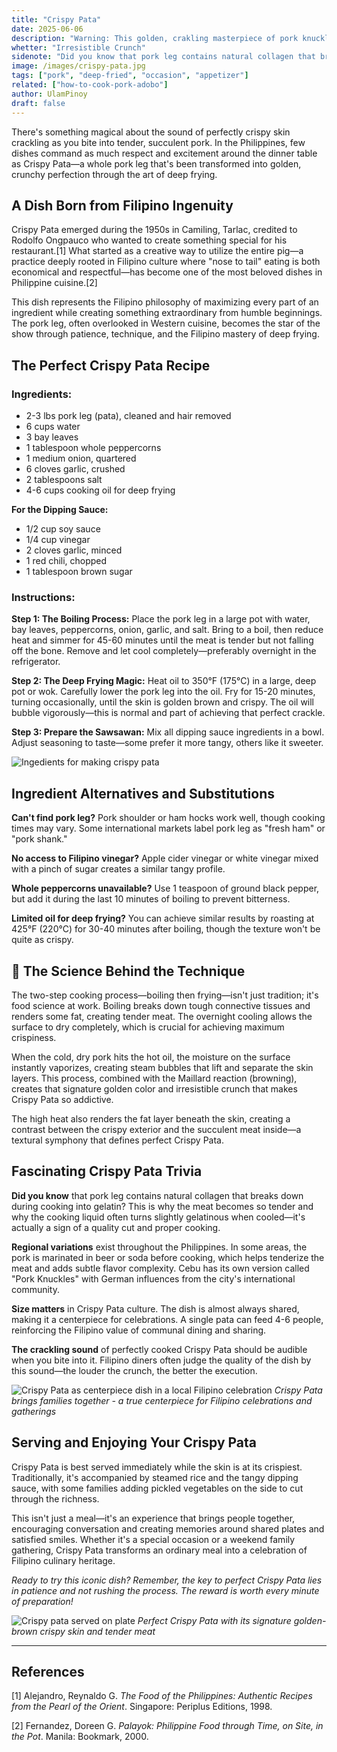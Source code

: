 ```yaml
---
title: "Crispy Pata"
date: 2025-06-06
description: "Warning: This golden, crakling masterpiece of pork knuckle recipe is dangerously addictive!"
whetter: "Irresistible Crunch"
sidenote: "Did you know that pork leg contains natural collagen that breaks down during cooking into gelatin? This is why the meat becomes so tender and why the cooking liquid often turns slightly gelatinous when cooled—it's actually a sign of a quality cut and proper cooking."
image: /images/crispy-pata.jpg
tags: ["pork", "deep-fried", "occasion", "appetizer"]
related: ["how-to-cook-pork-adobo"]
author: UlamPinoy
draft: false
---
```


There's something magical about the sound of perfectly crispy skin crackling as you bite into tender, succulent pork. In the Philippines, few dishes command as much respect and excitement around the dinner table as Crispy Pata—a whole pork leg that's been transformed into golden, crunchy perfection through the art of deep frying.

## A Dish Born from Filipino Ingenuity

Crispy Pata emerged during the 1950s in Camiling, Tarlac, credited to Rodolfo Ongpauco who wanted to create something special for his restaurant.[1] What started as a creative way to utilize the entire pig—a practice deeply rooted in Filipino culture where "nose to tail" eating is both economical and respectful—has become one of the most beloved dishes in Philippine cuisine.[2]

This dish represents the Filipino philosophy of maximizing every part of an ingredient while creating something extraordinary from humble beginnings. The pork leg, often overlooked in Western cuisine, becomes the star of the show through patience, technique, and the Filipino mastery of deep frying.

## The Perfect Crispy Pata Recipe

### Ingredients:

- 2-3 lbs pork leg (pata), cleaned and hair removed
- 6 cups water
- 3 bay leaves
- 1 tablespoon whole peppercorns
- 1 medium onion, quartered
- 6 cloves garlic, crushed
- 2 tablespoons salt
- 4-6 cups cooking oil for deep frying

**For the Dipping Sauce:**

- 1/2 cup soy sauce
- 1/4 cup vinegar
- 2 cloves garlic, minced
- 1 red chili, chopped
- 1 tablespoon brown sugar

### Instructions:

**Step 1: The Boiling Process:** Place the pork leg in a large pot with water, bay leaves, peppercorns, onion, garlic, and salt. Bring to a boil, then reduce heat and simmer for 45-60 minutes until the meat is tender but not falling off the bone. Remove and let cool completely—preferably overnight in the refrigerator.

**Step 2: The Deep Frying Magic:** Heat oil to 350°F (175°C) in a large, deep pot or wok. Carefully lower the pork leg into the oil. Fry for 15-20 minutes, turning occasionally, until the skin is golden brown and crispy. The oil will bubble vigorously—this is normal and part of achieving that perfect crackle.

**Step 3: Prepare the Sawsawan:** Mix all dipping sauce ingredients in a bowl. Adjust seasoning to taste—some prefer it more tangy, others like it sweeter.

![Ingedients for making crispy pata](/images/crispy-pata-ingredients.jpg)

## Ingredient Alternatives and Substitutions

**Can't find pork leg?** Pork shoulder or ham hocks work well, though cooking times may vary. Some international markets label pork leg as "fresh ham" or "pork shank."

**No access to Filipino vinegar?** Apple cider vinegar or white vinegar mixed with a pinch of sugar creates a similar tangy profile.

**Whole peppercorns unavailable?** Use 1 teaspoon of ground black pepper, but add it during the last 10 minutes of boiling to prevent bitterness.

**Limited oil for deep frying?** You can achieve similar results by roasting at 425°F (220°C) for 30-40 minutes after boiling, though the texture won't be quite as crispy.

## 🔬 The Science Behind the Technique

The two-step cooking process—boiling then frying—isn't just tradition; it's food science at work. Boiling breaks down tough connective tissues and renders some fat, creating tender meat. The overnight cooling allows the surface to dry completely, which is crucial for achieving maximum crispiness.

When the cold, dry pork hits the hot oil, the moisture on the surface instantly vaporizes, creating steam bubbles that lift and separate the skin layers. This process, combined with the Maillard reaction (browning), creates that signature golden color and irresistible crunch that makes Crispy Pata so addictive.

The high heat also renders the fat layer beneath the skin, creating a contrast between the crispy exterior and the succulent meat inside—a textural symphony that defines perfect Crispy Pata.

## Fascinating Crispy Pata Trivia

**Did you know** that pork leg contains natural collagen that breaks down during cooking into gelatin? This is why the meat becomes so tender and why the cooking liquid often turns slightly gelatinous when cooled—it's actually a sign of a quality cut and proper cooking.

**Regional variations** exist throughout the Philippines. In some areas, the pork is marinated in beer or soda before cooking, which helps tenderize the meat and adds subtle flavor complexity. Cebu has its own version called "Pork Knuckles" with German influences from the city's international community.

**Size matters** in Crispy Pata culture. The dish is almost always shared, making it a centerpiece for celebrations. A single pata can feed 4-6 people, reinforcing the Filipino value of communal dining and sharing.

**The crackling sound** of perfectly cooked Crispy Pata should be audible when you bite into it. Filipino diners often judge the quality of the dish by this sound—the louder the crunch, the better the execution.

![Crispy Pata as centerpiece dish in a local Filipino celebration](/images/crispy-pata-fiesta.jpg)
_Crispy Pata brings families together - a true centerpiece for Filipino celebrations and gatherings_

## Serving and Enjoying Your Crispy Pata

Crispy Pata is best served immediately while the skin is at its crispiest. Traditionally, it's accompanied by steamed rice and the tangy dipping sauce, with some families adding pickled vegetables on the side to cut through the richness.

This isn't just a meal—it's an experience that brings people together, encouraging conversation and creating memories around shared plates and satisfied smiles. Whether it's a special occasion or a weekend family gathering, Crispy Pata transforms an ordinary meal into a celebration of Filipino culinary heritage.

_Ready to try this iconic dish? Remember, the key to perfect Crispy Pata lies in patience and not rushing the process. The reward is worth every minute of preparation!_

![Crispy pata served on plate](/images/crispy-pata.jpg)
_Perfect Crispy Pata with its signature golden-brown crispy skin and tender meat_

---

## References

[1] Alejandro, Reynaldo G. _The Food of the Philippines: Authentic Recipes from the Pearl of the Orient_. Singapore: Periplus Editions, 1998.

[2] Fernandez, Doreen G. _Palayok: Philippine Food through Time, on Site, in the Pot_. Manila: Bookmark, 2000.

